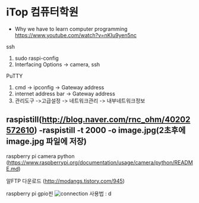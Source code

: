 # iTop 컴퓨터학원

- Why we have to learn computer programming
https://www.youtube.com/watch?v=nKIu9yen5nc

ssh
1. sudo raspi-config
2. Interfacing Options
 -> camera, ssh
 
PuTTY
1. cmd -> ipconfig -> Gateway address
2. internet address bar -> Gateway address
3. 관리도구 ->고급설정 -> 네트워크관리 -> 내부네트워크정보

raspistill(http://blog.naver.com/rnc_ohm/40202572610)
-raspistill -t 2000 -o image.jpg(2초후에 image.jpg 파일에 저장)
-



raspberry pi camera python
(https://www.raspberrypi.org/documentation/usage/camera/python/README.md)

알FTP 다운로드
(http://modangs.tistory.com/945)

raspberry pi gpio핀
![connection](https://github.com/sonnonet/iTop/blob/master/gpio.png)
사용법 : d
